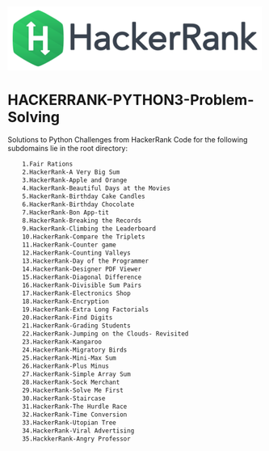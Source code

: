 ![alt text](https://github.com/harih1290/HACKERRANK-PYTHON3-Problem-Solving/blob/master/68747470733a2f2f69302e77702e636f6d2f6772616473696e67616d65732e636f6d2f77702d636f6e74656e742f75706c6f6164732f323031362f30352f3835363737315f3636383232343035333139373834315f313934333639393030395f6f2e706e67.png)
# HACKERRANK-PYTHON3-Problem-Solving
Solutions to Python Challenges from HackerRank Code for the following subdomains lie in the root directory:


        1.Fair Rations
        2.HackerRank-A Very Big Sum
        3.HackerRank-Apple and Orange
        4.HackerRank-Beautiful Days at the Movies
        5.HackerRank-Birthday Cake Candles
        6.HackerRank-Birthday Chocolate
        7.HackerRank-Bon App-tit	
        8.HackerRank-Breaking the Records	
        9.HackerRank-Climbing the Leaderboard	
        10.HackerRank-Compare the Triplets	
        11.HackerRank-Counter game
        12.HackerRank-Counting Valleys 
        13.HackerRank-Day of the Programmer 
        14.HackerRank-Designer PDF Viewer 
        15.HackerRank-Diagonal Difference
        16.HackerRank-Divisible Sum Pairs 
        17.HackerRank-Electronics Shop 
        18.HackerRank-Encryption 
        19.HackerRank-Extra Long Factorials 
        20.HackerRank-Find Digits 
        21.HackerRank-Grading Students 
        22.HackerRank-Jumping on the Clouds- Revisited 
        23.HackerRank-Kangaroo
        24.HackerRank-Migratory Birds
        25.HackerRank-Mini-Max Sum
        26.HackerRank-Plus Minus	
        27.HackerRank-Simple Array Sum
        28.HackerRank-Sock Merchant
        29.HackerRank-Solve Me First
        30.HackerRank-Staircase	
        31.HackerRank-The Hurdle Race
        32.HackerRank-Time Conversion
        33.HackerRank-Utopian Tree
        34.HackerRank-Viral Advertising
        35.HackkerRank-Angry Professor

